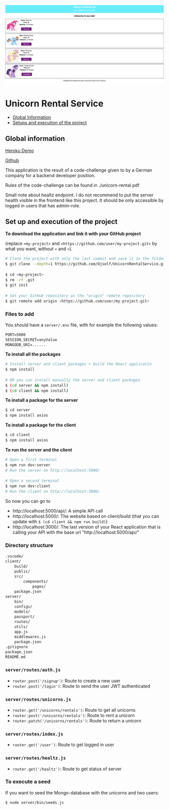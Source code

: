 ![](screenshotFeb2020.png)

# Unicorn Rental Service

- [Global Information](#global-information)
- [Setups and execution of the project](#setups-and-execution-of-the-project)

## Global information

[Heroku Demo](https://unicornrentalservice.herokuapp.com/)

[Github](https://github.com/Ojself/UnicornRentalService)

This application is the result of a code-challenge given to by a German company for a backend developer position.

Rules of the code-challenge can be found in
./unicorn-rental.pdf

Small note about healtz endpoint. I do not recommend to put the server health visible in the frontend like this project. It should be only accessible by logged in users that has admin-role.

## Set up and execution of the project

**To download the application and link it with your GitHub project**

(replace `<my-project>` and `<https://github.com/user/my-project.git>` by what you want, without `<` and `>`).

```sh
# Clone the project with only the last commit and save it in the folder <my-project>
$ git clone --depth=1 https://github.com/Ojself/UnicornRentalService.git <my-project>

$ cd <my-project>
$ rm -rf .git
$ git init

# Set your GitHub repository as the "origin" remote repository
$ git remote add origin <https://github.com/user/my-project.git>
```

### Files to add

You should have a `server/.env` file, with for example the following values:

```
PORT=5000
SESSION_SECRET=anyValue
MONGODB_URI=......
```

**To install all the packages**

```sh
# Install server and client packages + build the React applicatin
$ npm install

# OR you can install manually the server and client packages
$ (cd server && npm install)
$ (cd client && npm install)
```

**To install a package for the server**

```sh
$ cd server
$ npm install axios
```

**To install a package for the client**

```sh
$ cd client
$ npm install axios
```

**To run the server and the client**

```sh
# Open a first terminal
$ npm run dev:server
# Run the server on http://localhost:5000/

# Open a second terminal
$ npm run dev:client
# Run the client on http://localhost:3000/
```

So now you can go to

- http://localhost:5000/api/: A simple API call
- http://localhost:5000/: The website based on client/build (that you can update with `$ (cd client && npm run build)`)
- http://localhost:3000/: The last version of your React application that is calling your API with the base url "http://localhost:5000/api/"

### Directory structure

```
.vscode/
client/
    build/
    public/
    src/
        components/
            pages/
    package.json
server/
    bin/
    configs/
    models/
    passport/
    routes/
    utils/
    app.js
    middlewares.js
    package.json
.gitignore
package.json
README.md
```

### `server/routes/auth.js`

- `router.post('/signup')`: Route to create a new user
- `router.post('/login')`: Route to send the user JWT
  authenticated

### `server/routes/unicorns.js`

- `router.get('/unicorns/rentals')`: Route to get all unicorns
- `router.post('/unicorns/rentals')`: Route to rent a unicorn
- `router.patch('/unicorns/rentals')`: Route to return a unicorn

### `server/routes/index.js`

- `router.get('/user')`: Route to get logged in user

### `server/routes/healtz.js`

- `router.get('/healtz')`: Route to get status of server

### To execute a seed

If you want to seed the Mongo-database with the unicorns and two users:

```
$ node server/bin/seeds.js
```

<!-- Todo, health route -->

